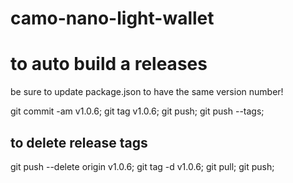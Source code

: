 # camo-nano-light-wallet

# to auto build a releases

be sure to update package.json to have the same version number!

  git commit -am v1.0.6;
  git tag v1.0.6;
  git push;
  git push --tags;

## to delete release tags
  git push --delete origin v1.0.6;
  git tag -d v1.0.6;
  git pull;
  git push;
